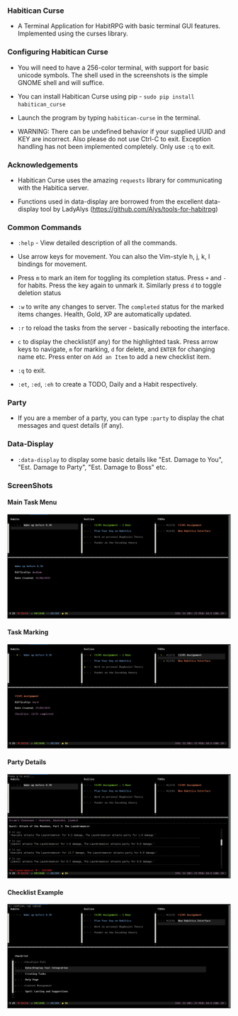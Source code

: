 ### Habitican Curse

* A Terminal Application for HabitRPG with basic terminal GUI features. Implemented using the curses library.

### Configuring Habitican Curse

* You will need to have a 256-color terminal, with support for basic unicode symbols. The shell used in the screenshots is the simple GNOME shell and will suffice.

* You can install Habitican Curse using pip - `sudo pip install habitican_curse`

* Launch the program by typing `habitican-curse` in the terminal.

* WARNING: There can be undefined behavior if your supplied UUID and KEY are incorrect. Also please do not use Ctrl-C to exit. Exception handling has not been implemented completely. Only use `:q` to exit.

### Acknowledgements

* Habitican Curse uses the amazing `requests` library for communicating with the Habitica server.

* Functions used in data-display are borrowed from the excellent data-display tool by LadyAlys (https://github.com/Alys/tools-for-habitrpg)

### Common Commands

* `:help` - View detailed description of all the commands.

* Use arrow keys for movement. You can also the Vim-style h, j, k, l bindings for movement.

* Press `m` to mark an item for toggling its completion status. Press `+` and `-` for habits. Press the key again to unmark it. Similarly press `d` to toggle deletion status

* `:w` to write any changes to server. The `completed` status for the marked items changes. Health, Gold, XP are automatically updated. 

* `:r` to reload the tasks from the server - basically rebooting the interface.

* `c` to display the checklist(if any) for the highlighted task. Press arrow keys to navigate, `m` for marking, `d` for delete, and `ENTER` for changing name etc. Press enter on `Add an Item` to add a new checklist item.

* `:q` to exit.

* `:et`, `:ed`, `:eh` to create a TODO, Daily and a Habit respectively.

### Party

* If you are a member of a party, you can type `:party` to display the chat messages and quest details (if any).

### Data-Display

* `:data-display` to display some basic details like "Est. Damage to You", "Est. Damage to Party", "Est. Damage to Boss" etc.

### ScreenShots

#### Main Task Menu
![Main Task Menu](/img/TaskScreenShot.png)

#### Task Marking
![Party Details](/img/MarkingScreenShot.png)

#### Party Details
![Party Details](/img/PartyScreenShot.png)

#### Checklist Example
![Party Details](/img/ChecklistScreenShot.png)
